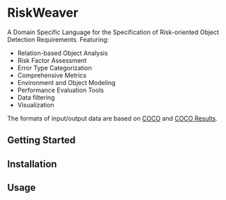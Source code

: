 # RiskWeaver

A Domain Specific Language for the Specification of Risk-oriented Object Detection Requirements. Featuring:

* Relation-based Object Analysis
* Risk Factor Assessment
* Error Type Categorization
* Comprehensive Metrics
* Environment and Object Modeling
* Performance Evaluation Tools
* Data filtering
* Visualization

The formats of input/output data are based on [COCO](https://cocodataset.org/#format-data) and [COCO Results](https://cocodataset.org/#format-results).

## Getting Started

## Installation

## Usage

